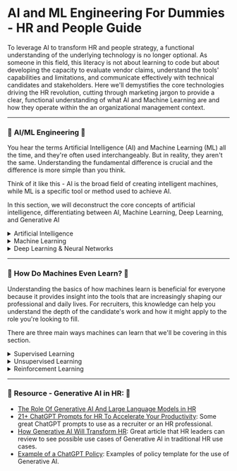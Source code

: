 # AI and ML Engineering For Dummies - HR and People Guide

To leverage AI to transform HR and people strategy, a functional understanding of the underlying technology is no longer optional. As someone in this field, this literacy is not about learning to code but about developing the capacity to evaluate vendor claims, understand the tools' capabilities and limitations, and communicate effectively with technical candidates and stakeholders. Here we'll demystifies the core technologies driving the HR revolution, cutting through marketing jargon to provide a clear, functional understanding of what AI and Machine Learning are and how they operate within the an organizational management context.

---

### 💠 **AI/ML Engineering** 💠
You hear the terms Artificial Intelligence (AI) and Machine Learning (ML) all the time, and they're often used interchangeably. But in reality, they aren't the same. Understanding the fundamental difference is crucial and the difference is more simple than you think.

Think of it like this - AI is the broad field of creating intelligent machines, while ML is a specific tool or method used to achieve AI.

In this section, we will deconstruct the core concepts of artificial intelligence, differentiating between AI, Machine Learning, Deep Learning, and Generative AI

<details>
<summary>Artificial Intelligence</summary>
<br>
AI is best understood as a broad, umbrella field of computer science focused on creating machines that can simulate human cognitive functions like learning, reasoning, and problem-solving. It is the overarching concept that encompasses all other technologies discussed here.<br/>
<br>
<li>Real world Example: Voice-assistants like Siri and Alexa, GPS and navigation apps like Google Maps, and even robot vacuums that can navigate the room and avoid obstacles.</li>
</details>

<details>
<summary>Machine Learning</summary>
<br>
ML is a critical subset of AI that gives computers the ability to learn from data without being explicitly programmed for every task. Instead of following a fixed set of rules, ML algorithms identify patterns in historical data to make predictions or decisions about new, unseen data. The key differentiator from AI is its capacity to improve its performance over time as it is exposed to more data. Even in ML, you will often hear two types, <code>traditional machine learning</code> and <code>deep learning</code>. We will cover deep learning in a seperate drop down but the biggest difference comes down to <code>feature selection</code> , a fancy term for telling the computer what important clues to look for in the data.<br/>
<br>
<code>Dummified version:</code> <i>Traditional ML</i> is like a bright apprentice. You need to guide it and teach it what to look for. It's smart and can learn patterns, but it relies on your expertise to point it in the right direction first. You have to do the heavy lifting of preparing the data and telling the model, "These are the important features you should pay attention to." This process is called <code>feature engineering.</code><br/>
</details>

<details>
<summary>Deep Learning & Neural Networks</summary>
<br>
<code>Deep Learning</code> is an advanced subfield of ML that utilizes <i>artificial neural networks</i> or <i>ANNs</i> for short, which are complex, multi-layered algorithms inspired by the structure of the human brain. A basic neural network consists of an input layer (where data enters), one or more hidden layers (where processing occurs), and an output layer (where the result is produced).<br/>
<br>
<code>Dummified version:</code> <i>Deep Learning</i> is like a master artisan who has spent a lifetime honing their craft. You don't need to give it a checklist. You simply show it the raw material and the desired outcome, and through immense experience, it figures out the important features for itself.
<br></br>
<b>Difference between Traditional ML and DL</b>
<br></br>
  
| Feature       | Classical ML | Deep Learning  |
| ------------- |----------------| -------------|
| Human Input      | Requires humans to identify and select important features   | Figures out the important features on its own |
| Data Needs      | Can work with smaller amounts of data        | Needs very large amounts of data to learn effectively |
| Complexity | Simiplier models       | High complex models with many layers (hence the term deep)|
| Best for | Simplier tasks like predicting house prices or filtering spam emails     | Complex tasks like facial recognition, self-driving cars or natural language translation |
</details>

---

### 💠 **How Do Machines Even Learn?** 💠

Understanding the basics of how machines learn is beneficial for everyone because it provides insight into the tools that are increasingly shaping our professional and daily lives. For recruiters, this knowledge can help you understand the depth of the candidate's work and how it might apply to the role you're looking to fill.

There are three main ways machines can learn that we'll be covering in this section.

<details>
<summary>Supervised Learning</summary>
<br>
This is the most common type of ML, where the algorithm learns from data that has been manually labeled.<br/>
<br>
<code>Dummified version:</code> Think of supervised learning as a student with a teacher. The teacher will give you 100s of photos of cats and dogs, each properly labelled correctly. The machine's (in this case, the student's) job is to then learn the features that distinguish cats from dogs (e.g., shape of the ears, whiskers, etc.) so that when it sees a new, unlabeled picture, they can accurately predict whether it's a cat or a dog.
<br></br>
<li>Real world Example: Spam filters (labeled as "spam" or "not spam"), predicting house prices (based on labeled data of past sales)</li>
</details>

<details>
<summary>Unsupervised Learning</summary>
<br>
With unsupervised learning, the algorithm is given unlabeled data and must find hidden patterns or structures on its own, without human guidance.<br/>
<br>
<code>Dummified version:</code> Think of unsupervised learning as the complete opposite to supervised learning, a student learning on their own, without a teacher. It's like giving a child a box of assorted blocks and telling them to organize them. They might group them by color, shape, or size without being told how to do it.
<br></br>
<li>Real world Example: E-commerce sites using customer purchase history to group people into "segments" to better target ads, or banks use this to spot unusual credit card transactions that could signal fraud by identifying activity that doesn't fit a customer's normal spending patterns.</li>
</details>

<details>
<summary>Reinforcement Learning</summary>
<br>
With reinforcement learning, the model learns through trial and error by performing actions and receiving "rewards" or "penalties" based on the outcomes.<br/>
<br>
<code>Dummified version:</code> Reinforcement learning is like training a dog with treats. An model (in this case, the dog) learns to perform a task by interacting with an "environment" and receiving rewards for good actions and penalties for bad ones. There's no labeled dataset; the model learns through trial and error, trying to maximize its cumulative reward over time. It's all about making a sequence of decisions to reach a goal.
<br></br>
<li>Real world Example: An AI playing a video game like chess, a self-driving car deciding when to brake or accelerate, or a robotic arm learning to pick up an object by trying different movements until it succeeds.</li>
</details>

---

### 💠 **Resource - Generative AI in HR:** 💠
* [The Role Of Generative AI And Large Language Models in HR](https://joshbersin.com/2023/03/the-role-of-generative-ai-and-large-language-models-in-hr/)
* [21+ ChatGPT Prompts for HR To Accelerate Your Productivity](https://www.aihr.com/blog/chatgpt-prompts-for-hr/#Before): Some great ChatGPT prompts to use as a recruiter or an HR professional.
* [How Generative AI Will Transform HR](https://www.bcg.com/publications/2023/transforming-human-resources-using-generative-ai?utm_source=talentedgeweekly.beehiiv.com&utm_medium=referral&utm_campaign=talent-edge-weekly-issue-194): Great article that HR leaders can review to see possible use cases of Generative AI in traditional HR use cases.
* [Example of a ChatGPT Policy](https://trainual.com/template/chatgpt-policy): Examples of policy template for the use of Generative AI.


